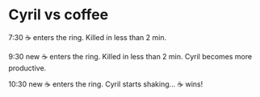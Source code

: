 # Cyril vs coffee

7:30 :coffee: enters the ring. Killed in less than 2 min.

9:30 new :coffee: enters the ring. Killed in less than 2 min. Cyril becomes more productive.

10:30 new :coffee: enters the ring. Cyril starts shaking... :coffee: wins!
